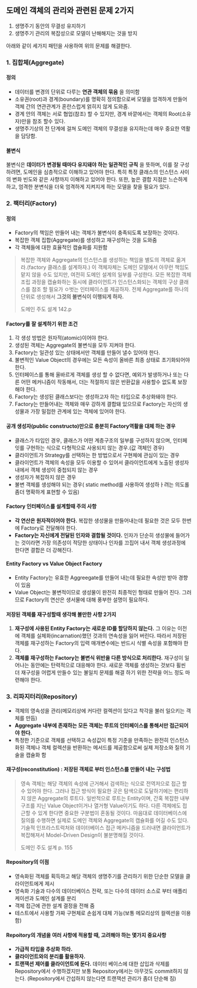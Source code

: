 ## 도메인 객체의 관리와 관련된 문제 2가지
1. 생명주기 동안의 무결성 유지하기
2. 생명주기 관리의 복잡성으로 모델이 난해해지는 것을 방지

아래와 같이 세가지 패턴을 사용하여 위의 문제를 해결한다.

### 1. 집합체(Aggregate)
#### 정의
- 데이터를 변경의 단위로 다루는 __연관 객체의 묶음__ 을 의미함
- 소유권(root)과 경계(boundary)를 명확히 정의함으로써 모델을 엄격하게 만들어 객체 간의 연관관계가 혼란스럽게 얽히지 않게 도와줌.
- 경계 안의 객체는 서로 협업(참조) 할 수 있지만, 경계 바깥에서는 객체의 Root(소유자)만을 참조 할수 있다. 
- 생명주기상의 전 단계에 걸쳐 도메인 객체의 무결성을 유지하는데 매우 중요한 역활을 담당함.


#### 불변식
불변식은 __데이터가 변경될 때마다 유지돼야 하는 일관적인 규칙__ 을 뜻하며, 이를 잘 구성하려면,
도메인을 심층적으로 이해하고 있어야 한다. 특히 특정 클래스의 인스턴스 사이의 변화 빈도와 같은 사향까지 이해하고 있어야 한다. 
또한, 높은 결합 지점은 느슨하게 하고, 엄격한 분변식을 더욱 엄격하게 지켜지게 하는 모델을 찾을 필요가 있다.


### 2. 팩터리(Factory)
#### 정의
- Factory의 책임은 만들어 내는 객체가 불변식이 충족되도록 보장하는 것이다.
- 복잡한 객체 집합(Aggregate)를 생성하고 재구성하는 것을 도와줌
- 각 객체들에 대한 효율적인 캡슐화를 지원함

> 복잡한 객체와 Aggregate의 인스턴스를 생성하는 책임을 별도의 객체로 옮겨라.(factory 클래스를 설계하자.)
> 이 객체자체는 도메인 모델에서 아무런 책임도 맡지 않을 수도 있지만, 여전히 도메인 설계의 일부를 구성한다.
> 모든 복잡한 객체 조립 과정을 캡슐화하는 동시에 클라이언트가 인스턴스화되는 객체의 구상 클래스를 참조 할 필요가 ㅇ벗는 인터페이스를 제공하자.
> 전체 Aggregate를 하나의 단위로 생성해서 __그것의 불변식이 이행되게 하자.__
>  
> 도메인 주도 설계 142.p

#### Factory를 잘 설계하기 위한 조건
1. 각 생성 방법은 원자적(atomic)이어야 한다.
2. 생성된 객체는 Aggregate의 불변식을 모두 지켜야 한다.
3. Factory는 일관성 있는 상태에서만 객체를 만들어 낼수 있어야 한다. 
4. 불변적인 Value Object의 경우에는 모든 속성이 올바른 최종 상태로 초기화되어야 한다.
5. 인터페이스를 통해 올바르게 객체를 생성 할 수 없다면, 예외가 발생하거나 또는 다른 어떤 메커니즘이 작동해서, 더는 적절하지 않은 반환값을 사용할수 없도록 보장해야 한다. 
6. Factory는 생성된 클래스보다는 생성하고자 하는 타입으로 추상화돼야 한다.
7. Factory는 만들어내는 객체와 매우 강하게 결합돼 있으므로 Factory는 자신의 생성물과 가장 밀접한 관계에 있는 객체에 있어야 한다.

#### 공개 생성자(public constructo)만으로 충분히 Factory역활을 대체 하는 경우
- 클래스가 타입인 경우, 클래스가 어떤 계층구조의 일부를 구성하지 않으며, 인터페잇를 구현하는 식으로 다형적으로 사용되지 않는 경우.(값 객체인 경우)
- 클라이언트가 Strategy를 선택하는 한 방법으로서 구현체에 관심이 있는 경우
- 클라이언트가 객체의 속성을 모두 이용할 수 있어서 클라이언트에게 노출된 생성자 내에서 객체 생성이 중첩되지 않는 경우
- 생성자가 복잡하지 않은 경우
- 불변 객체를 생성해야 되는 경우( static method를 사용하여 생성하ㅏ려는 의도롤 좀더 명확하게 표현할 수 있음)

#### Factory 인터페이스를 설계할때 주의 사항
- __각 연산은 원자적이어야 한다.__ 복잡한 생성물을 만들어내는데 필요한 것은 모두 한번에 Factory로 전달해야 한다.
- __Factory는 자신에게 전달된 인자와 결합될 것이다.__ 인자가 단순히 생성물에 들어가는 것이라면 가장 의존성이 적당한 상태이나 인자를 끄집어 내서 객체 생성과정에 한다면 결합은 더 강해진다.

#### Entity Factory vs Value Object Factory
- Entity Factory는 유효한 Aggreegate를 만들어 내는데 필요한 속성만 받아 경향이 있음
- Value Object는 불변적이므로 생성물이 완전히 최종적인 형태로 만들어 진다. 그러므로 Factory의 연산은 생서물에 대해 풍부한 설명이 필요하다.

#### 저장된 객체를 재구성할때 생각해 볼만한 사항 2가지
1. __재구성에 사용된 Entity Factory는 새로운 ID를 할당하지 않는다.__ 그 이유는 이전에 객체를 실체화(incarnation)했던 것과의 연속성을 잃어 버린다.
따라서 저장된 객체를 재구성하는 Factory의 입력 매개변수에는 반드시 식별 속성을 포함해야 한다.
2. __객체를 재구성하는 Factory는 불변식 위반을 다른 방식으로 처리한다.__ 재구성이 일어나는 동안에는 탄력적으로 대응해야 한다.
새로운 객체를 생성하는 것보다 휠씬 더 재구성을 어렵게 만들수 있는 불일치 문제를 해결 하기 위한 전략을 어느 정도 마련해야 한다.

### 3. 리파지터리(Repository)
- 객체의 영속성을 관리(메모리상에 커다란 컬렉션이 있다고 착각을 불러 일으키는 객체를 만듬)
- __Aggregate 내부에 존재하는 모든 객체는 루트의 인터페이스를 통해서만 접근되어야 한다.__
- 특정한 기준으로 객체를 선택하고 속성값이 특정 기준을 만족하는 완전히 인스턴스화된 객체나 객체 컬렉션을 반환하는 메서드를 제공함으로써 실제 저장소와 질의 기술을 캡슐화 함

#### 재구성(reconstitution) : 저장된 객체로 부터 인스턴스를 만들어 내는 구성법

> 영속 객체는 해당 객체의 속성에 근거해서 검색하는 식으로 전역저으로 접근 할 수 있어야 한다. 그러나 접근 방식이 필요한 곳은 탐색으로
> 도달하기에는 편리하지 않은 Aggregate의 루트다. 일반적으로 루트는 Entity이며, 간혹 복잡한 내부 구조를 지닌 Value Object이거나
> 열거형 Value이기도 하다. 다른 객체에도 접근할 수 있게 한다면 중요한 구분법이 혼동될 것이다.
> 마음대로 데이터베이스에 질의를 수행하면 실제로 도메인 객체와 Aggregate의 캡슐화를 어길 수도 있다.
> 기술적 인프라스트럭처와 데이터베이스 접근 메커니즘을 드러내면 클라이언트가 복잡해져서 Model-Driven Design이 불분명해질 것이다.
> 
> 도메인 주도 설계 p. 155

#### Repository의 이점
- 영속화된 객체를 획득하고 해당 객체의 생명주기를 관리하기 위한 단순한 모델을 클라이언트에게 제시
- 영속화 기술과 다수의 데이터베이스 전략, 또는 다수의 데이터 소스로 부터 애플리케이션과 도메인 설계를 분리
- 객체 접근에 관한 설계 결정을 전해 줌
- 테스트에서 사용할 가짜 구현체로 손쉽게 대체 가능(보통 메모리상의 컬렉션을 이용함)

#### Repoitory의 개념을 여러 사항에 적용할 때, 고려해야 하는 몇가지 중요사항
- __가급적 타입을 추상화 하라.__ 
- __클라이언트와의 분리를 활용하자.__ 
- __트랜잭션 제어를 클라이언트에 둔다.__ 데이터 베이스에 대한 삽입과 삭제를 Repository에서 수행하겠지만 보통 Repository에서는 아무것도 commit하지 않는다.
(Repository에서 간섭하지 않는다면 트랜잭션 관리가 좀더 단순해 짐)